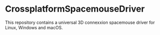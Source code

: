 # CrossplatformSpacemouseDriver
This repository contains a universal 3D connexxion spacemouse driver for Linux, Windows and macOS.
